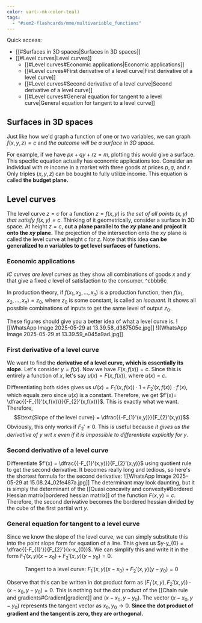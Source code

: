 ```yaml
---
color: var(--mk-color-teal)
tags:
  - "#sem2-flashcards/mme/multivariable_functions"
---
```

Quick access:
- [[#Surfaces in 3D spaces|Surfaces in 3D spaces]]
- [[#Level curves|Level curves]]
	- [[#Level curves#Economic applications|Economic applications]]
	- [[#Level curves#First derivative of a level curve|First derivative of a level curve]]
	- [[#Level curves#Second derivative of a level curve|Second derivative of a level curve]]
	- [[#Level curves#General equation for tangent to a level curve|General equation for tangent to a level curve]]


## Surfaces in 3D spaces
Just like how we'd graph a function of one or two variables, we can graph $f(x,y,z)=c$ and *the outcome will be a surface in 3D space.* 

For example, if we have $px+qy+rz=m$, plotting this would give a surface. This specific equation actually has economic applications too. Consider an individual with $m$ income in a market with three goods at prices $p,q,$ and $r$. Only triples $(x,y,z)$ can be bought to fully utilize income. This equation is called **the budget plane.** 

## Level curves
The level curve $z=c$ for a function $z=f(x,y)$ is *the set of all points $(x,y)$ that satisfy $f(x,y)=c$*. Thinking of it geometrically, consider a surface in 3D space. At height $z=c$, **cut a plane parallel to the $xy$ plane and project it onto the $xy$ plane.** The projection of the intersection onto the $xy$ plane is called the level curve at height $c$ for $z$. Note that this idea **can be generalized to $n$ variables to get level surfaces of functions.** 

### Economic applications
*IC curves are level curves* as they show all combinations of goods $x$ and $y$ that give a fixed $c$ level of satisfaction to the consumer. ^cbbb6c

In production theory, if $f(x_{1},x_{2},\dots,x_{n})$ is a production function, then $f(x_{1},x_{2},\dots,x_{n})=z_{0}$, where $z_{0}$ is some constant, is called an *isoquant.* It shows all possible combinations of inputs to get the same level of output $z_{0}$.

These figures should give you a better idea of what a level curve is. 
![[WhatsApp Image 2025-05-29 at 13.39.58_d387505e.jpg]]
![[WhatsApp Image 2025-05-29 at 13.39.59_e045a9ad.jpg]]

### First derivative of a level curve
We want to find the **derivative of a level curve, which is essentially its slope.** Let's consider $y=f(x)$. Now we have $F(x,f(x))=c$. Since this is entirely a function of $x$, let's say $u(x)=F(x,f(x))$, where $u(x)=c$.

Differentiating both sides gives us $u'(x)=F_{1}'(x,f(x))\cdot 1 + F_{2}'(x,f(x))\cdot f'(x)$, which equals zero since $u(x)$ is a constant. Therefore, we get $f'(x)= \dfrac{{-F_{1}'(x,f(x))}}{F_{2}'(x,f(x))}$. This is exactly what we want. Therefore,
$$\text{Slope of the level curve} = \dfrac{{-F_{1}'(x,y)}}{F_{2}'(x,y)}$$
Obviously, this only works if $F_{2}'\ne 0$. This is useful because *it gives us the derivative of $y$ wrt $x$ even if it is impossible to differentiate explicitly for $y$*.

### Second derivative of a level curve
Differentiate $f'(x) = \dfrac{{-F_{1}'(x,y)}}{F_{2}'(x,y)}$ using quotient rule to get the second derivative. It becomes really long and tedious, so here's the shortest formula for the second derivative:
![[WhatsApp Image 2025-05-29 at 15.08.24_02fe487a.jpg]]
The determinant may look daunting, but it is simply the determinant of the [[Quasi concavity and convexity#Bordered Hessian matrix|bordered hessian matrix]] of the function $F(x,y)=c$. Therefore, the second derivative becomes the bordered hessian divided by the cube of the first partial wrt $y$.

### General equation for tangent to a level curve
Since we know the slope of the level curve, we can simply substitute this into the point slope form for equation of a line. This gives us $y-y_{0} = \dfrac{{-F_{1}'}}{F_{2}'}(x-x_{0})$. We can simplify this and write it in the form $F_{1}'(x,y)(x-x_{0})+F_{2}'(x,y)(y-y_{0})=0$.

$$\text{Tangent to a level curve: }F_{1}'(x,y)(x-x_{0})+F_{2}'(x,y)(y-y_{0})=0$$

Observe that this can be written in dot product form as $(F_{1}'(x,y),F_{2}'(x,y)) \cdot (x-x_{0},y-y_{0}) = 0$. This is nothing but the dot product of the [[Chain rule and gradients#Gradient|gradient]] and $(x-x_{0},y-y_{0})$. The vector $(x-x_{0}, y-y_{0})$ represents the tangent vector as $x_{0},y_{0} \to 0$. **Since the dot product of gradient and the tangent is zero, they are orthogonal.** 